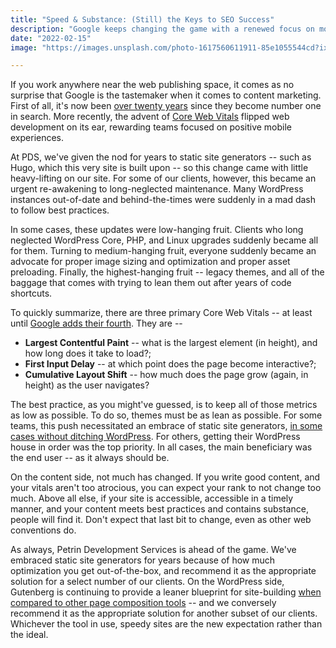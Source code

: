```yaml
---
title: "Speed & Substance: (Still) the Keys to SEO Success"
description: "Google keeps changing the game with a renewed focus on mobile experience. However, maintaining good fundamentals remains the best way to keep a hygienic web presence."
date: "2022-02-15"
image: "https://images.unsplash.com/photo-1617560611911-85e1055544cd?ixlib=rb-1.2.1&ixid=MnwxMjA3fDB8MHxwaG90by1wYWdlfHx8fGVufDB8fHx8&auto=format&fit=crop&w=1470&q=80"

---
```


If you work anywhere near the web publishing space, it comes as no surprise that Google is the tastemaker when it comes to content marketing. First of all, it's now been [over twenty years](http://googlepress.blogspot.com/2000/06/google-launches-worlds-largest-search.html) since they become number one in search. More recently, the advent of [Core Web Vitals](https://web.dev/vitals/ "Core Web Vitals") flipped web development on its ear, rewarding teams focused on positive mobile experiences.

At PDS, we've given the nod for years to static site generators -- such as Hugo, which this very site is built upon -- so this change came with little heavy-lifting on our site. For some of our clients, however, this became an urgent re-awakening to long-neglected maintenance. Many WordPress instances out-of-date and behind-the-times were suddenly in a mad dash to follow best practices.

In some cases, these updates were low-hanging fruit. Clients who long neglected WordPress Core, PHP, and Linux upgrades suddenly became all for them. Turning to medium-hanging fruit, everyone suddenly became an advocate for proper image sizing and optimization and proper asset preloading. Finally, the highest-hanging fruit -- legacy themes, and all of the baggage that comes with trying to lean them out after years of code shortcuts.

To quickly summarize, there are three primary Core Web Vitals -- at least until [Google adds their fourth](https://www.searchenginejournal.com/google-responsiveness-metric/429466/). They are --
* **Largest Contentful Paint** -- what is the largest element (in height), and how long does it take to load?;
* **First Input Delay** -- at which point does the page become interactive?;
* **Cumulative Layout Shift** -- how much does the page grow (again, in height) as the user navigates?

The best practice, as you might've guessed, is to keep all of those metrics as low as possible. To do so, themes must be as lean as possible. For some teams, this push necessitated an embrace of static site generators, [in some cases without ditching WordPress](https://wp2static.com/ "in some cases without ditching WordPress"). For others, getting their WordPress house in order was the top priority. In all cases, the main beneficiary was the end user -- as it always should be.

On the content side, not much has changed. If you write good content, and your vitals aren't too atrocious, you can expect your rank to not change too much. Above all else, if your site is accessible, accessible in a timely manner, and your content meets best practices and contains substance, people will find it. Don't expect that last bit to change, even as other web conventions do.

As always, Petrin Development Services is ahead of the game. We've embraced static site generators for years because of how much optimization you get out-of-the-box, and recommend it as the appropriate solution for a select number of our clients. On the WordPress side, Gutenberg is continuing to provide a leaner blueprint for site-building [when compared to other page composition tools](https://wpastra.com/gutenberg-vs-elementor/ "Gutenberg vs. Elementor") -- and we conversely recommend it as the appropriate solution for another subset of our clients. Whichever the tool in use, speedy sites are the new expectation rather than the ideal.